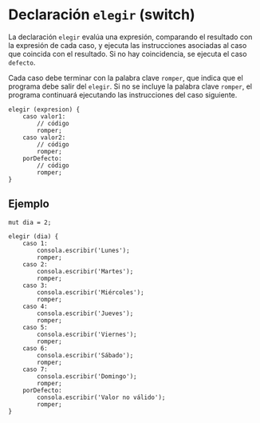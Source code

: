 # Declaración `elegir` (switch)

La declaración `elegir` evalúa una expresión, comparando el resultado con la expresión de cada caso, y ejecuta las instrucciones asociadas al caso que coincida con el resultado. Si no hay coincidencia, se ejecuta el caso `defecto`.

Cada caso debe terminar con la palabra clave `romper`, que indica que el programa debe salir del `elegir`. Si no se incluye la palabra clave `romper`, el programa continuará ejecutando las instrucciones del caso siguiente.

```esjs
elegir (expresion) {
    caso valor1:
        // código
        romper;
    caso valor2:
        // código
        romper;
    porDefecto:
        // código
        romper;
}
```

## Ejemplo

<InlinePlayground>

```esjs
mut dia = 2;

elegir (dia) {
    caso 1:
        consola.escribir('Lunes');
        romper;
    caso 2:
        consola.escribir('Martes');
        romper;
    caso 3:
        consola.escribir('Miércoles');
        romper;
    caso 4:
        consola.escribir('Jueves');
        romper;
    caso 5:
        consola.escribir('Viernes');
        romper;
    caso 6:
        consola.escribir('Sábado');
        romper;
    caso 7:
        consola.escribir('Domingo');
        romper;
    porDefecto:
        consola.escribir('Valor no válido');
        romper;
}

```

</InlinePlayground>
